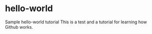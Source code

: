 # hello-world
Sample hello-world tutorial
This is a test and a tutorial for learning how Github works.

